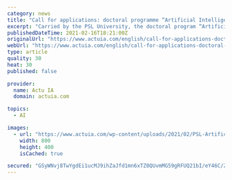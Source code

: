 ```yaml
---
category: news
title: "Call for applications: doctoral programme “Artificial Intelligence for the Sciences”."
excerpt: "Carried by the PSL University, the doctoral program “Artificial Intelligence for the Sciences” launches a call for applications open until February 26, 2021. 23 thesis topics on AI or massive data processing interfaces are available."
publishedDateTime: 2021-02-16T18:21:00Z
originalUrl: "https://www.actuia.com/english/call-for-applications-doctoral-programme-artificial-intelligence-for-the-sciences/"
webUrl: "https://www.actuia.com/english/call-for-applications-doctoral-programme-artificial-intelligence-for-the-sciences/"
type: article
quality: 30
heat: 30
published: false

provider:
  name: Actu IA
  domain: actuia.com

topics:
  - AI

images:
  - url: "https://www.actuia.com/wp-content/uploads/2021/02/PSL-Artificial-Intelligence-for-the-Sciences-these.png"
    width: 800
    height: 400
    isCached: true

secured: "GSyWNvj8TwYgdEi1ucMJ9ihZaJfd1mn6xTZ0QUvmMG59gRFUQ21bI/eY46C/ZQAB1kSqpskw46nVne2LxmjaZgC8P2pxh7nCs6XrPPSANMATEwF0jJ2x1SlnK4cqWVKSxGxBz/26iTdgDmkpZFFPYHns24LFQyYYls7MzMylMVx3s/+Wy34fouqC5ECGoZ0sAJM6kzzjaiauKEUlJvHL+5oL86Z0EvEaW8jsjumiAqiJJsAR0Stmxxz9b1+c7Q3USaBeneU29S8SVhh56KPHbtDFs4DKLo+hkfIvT8DLE+Z79cig3jUiUK2aDaplRJyUgFT91rEUsxDRlyvzhr6penbipAHnC4PGn6bUArpLokA=;q5jZHJTilz3g/XXOqzzrHA=="
---
```



